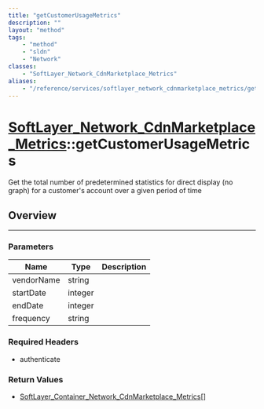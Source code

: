 ```yaml
---
title: "getCustomerUsageMetrics"
description: ""
layout: "method"
tags:
    - "method"
    - "sldn"
    - "Network"
classes:
    - "SoftLayer_Network_CdnMarketplace_Metrics"
aliases:
    - "/reference/services/softlayer_network_cdnmarketplace_metrics/getCustomerUsageMetrics"
---
```

# [SoftLayer_Network_CdnMarketplace_Metrics](/reference/services/SoftLayer_Network_CdnMarketplace_Metrics)::getCustomerUsageMetrics


Get the total number of predetermined statistics for direct display (no graph) for a customer's account over a given period of time 


## Overview 


-----

### Parameters 
|Name | Type | Description |
| --- | --- | --- |
|vendorName| string| |
|startDate| integer| |
|endDate| integer| |
|frequency| string| |


### Required Headers
* authenticate


### Return Values
* <a href='/reference/datatypes/SoftLayer_Container_Network_CdnMarketplace_Metrics'>SoftLayer_Container_Network_CdnMarketplace_Metrics[] </a>




